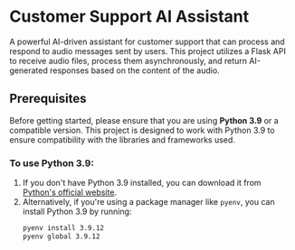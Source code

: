 # Customer Support AI Assistant

A powerful AI-driven assistant for customer support that can process and respond to audio messages sent by users. This project utilizes a Flask API to receive audio files, process them asynchronously, and return AI-generated responses based on the content of the audio.

## Prerequisites

Before getting started, please ensure that you are using **Python 3.9** or a compatible version. This project is designed to work with Python 3.9 to ensure compatibility with the libraries and frameworks used.

### To use Python 3.9:
1. If you don't have Python 3.9 installed, you can download it from [Python's official website](https://www.python.org/downloads/release/python-390/).
2. Alternatively, if you're using a package manager like `pyenv`, you can install Python 3.9 by running:
   ```bash
   pyenv install 3.9.12
   pyenv global 3.9.12

